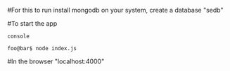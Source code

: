 #For this to run install mongodb on your system, create a database "sedb"


#To start the app
```
console

foo@bar$ node index.js

```
#In the browser "localhost:4000"


